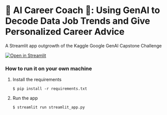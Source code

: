 # 🤖 AI Career Coach 💼: Using GenAI to Decode Data Job Trends and Give Personalized Career Advice
A Streamlit app outgrowth of the Kaggle Google GenAI Capstone Challenge

[![Open in Streamlit](https://static.streamlit.io/badges/streamlit_badge_black_white.svg)](https://gdp-dashboard-template.streamlit.app/)

### How to run it on your own machine

1. Install the requirements

   ```
   $ pip install -r requirements.txt
   ```

2. Run the app

   ```
   $ streamlit run streamlit_app.py
   ```
